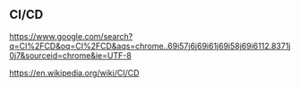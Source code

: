 ## CI/CD

https://www.google.com/search?q=CI%2FCD&oq=CI%2FCD&aqs=chrome..69i57j6j69i61j69i58j69i6112.8371j0j7&sourceid=chrome&ie=UTF-8

https://en.wikipedia.org/wiki/CI/CD
